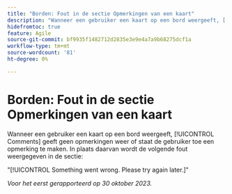 ```yaml
---
title: "Borden: Fout in de sectie Opmerkingen van een kaart"
description: "Wanneer een gebruiker een kaart op een bord weergeeft, [!UICONTROL Comments] geeft geen opmerkingen weer of staat de gebruiker toe een opmerking te maken. In plaats daarvan wordt in de sectie een fout weergegeven."
hidefromtoc: true
feature: Agile
source-git-commit: bf9935f1482712d2835e3e9e4a7a9b68275dcf1a
workflow-type: tm+mt
source-wordcount: '81'
ht-degree: 0%

---
```



# Borden: Fout in de sectie Opmerkingen van een kaart

Wanneer een gebruiker een kaart op een bord weergeeft, [!UICONTROL Comments] geeft geen opmerkingen weer of staat de gebruiker toe een opmerking te maken. In plaats daarvan wordt de volgende fout weergegeven in de sectie:

&quot;[!UICONTROL Something went wrong. Please try again later.]&quot;

_Voor het eerst gerapporteerd op 30 oktober 2023._
